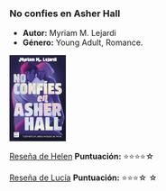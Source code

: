 ### **No confies en Asher Hall**
- **Autor:** Myriam M. Lejardi
- **Género:** Young Adult, Romance.
<img src="../Imagenes/No confies en asher hall.jpg" alt="No confies en Asher Hall" width="100" />

 [Reseña de Helen](../Usuarios/Elena/Mis%20reseñas/No%20confies%20en%20Asher%20Hall.md) **Puntuación:**  ⭐⭐⭐⭐☆

 [Reseña de Lucía](../Usuarios/Lucía/Mis%20reseñas/No%20confíes%20en%20Asher%20Hall.md) **Puntuación:**  ⭐⭐⭐☆ ☆
